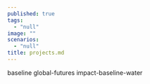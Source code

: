 ```yaml
---
published: true
tags: 
  - "null"
image: ""
scenarios: 
  - "null"
title: projects.md
---
```






baseline
global-futures
impact-baseline-water
